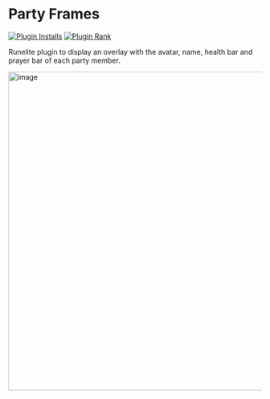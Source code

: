 # Party Frames
[![Plugin Installs](http://img.shields.io/endpoint?url=https://api.runelite.net/pluginhub/shields/installs/plugin/party-frames)](https://runelite.net/plugin-hub/crejaud) [![Plugin Rank](http://img.shields.io/endpoint?url=https://api.runelite.net/pluginhub/shields/rank/plugin/party-frames)](https://runelite.net/plugin-hub)

Runelite plugin to display an overlay with the avatar, name, health bar and prayer bar of each party member.

<img width="613" height="634" alt="image" src="https://github.com/user-attachments/assets/dc0ca6f8-c39c-4573-b04a-d5cb89d0ab23" />
